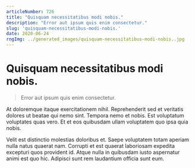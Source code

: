 ```yaml
---
articleNumber: 726
title: "Quisquam necessitatibus modi nobis."
description: "Error aut ipsum quis enim consectetur."
slug: 'quisquam-necessitatibus-modi-nobis.'
date: 2020-06-24
rngImg: ../generated_images/quisquam-necessitatibus-modi-nobis..jpg
---
```


# Quisquam necessitatibus modi nobis.

> Error aut ipsum quis enim consectetur.

At doloremque itaque exercitationem nihil. Reprehenderit sed et veritatis dolores ut beatae qui nemo sint. Tempora nemo et nobis. Est voluptatum voluptates quas vero. Et et eos quibusdam ullam voluptatem quo ipsa quia nobis.
 Velit est distinctio molestias doloribus et. Saepe voluptatem totam aperiam nulla natus quaerat nam. Corrupti et est quaerat laboriosam expedita excepturi quos provident id. Atque nulla in quibusdam iusto aspernatur animi est quo hic. Adipisci sunt rem laudantium officia sunt eum.

